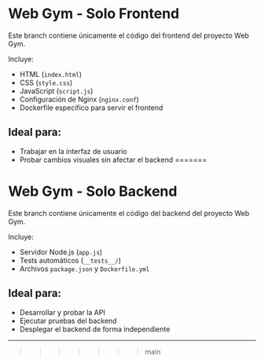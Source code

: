 
# Web Gym - Solo Frontend

Este branch contiene únicamente el código del frontend del proyecto Web Gym.

Incluye:
- HTML (`index.html`)
- CSS (`style.css`)
- JavaScript (`script.js`)
- Configuración de Nginx (`nginx.conf`)
- Dockerfile específico para servir el frontend

## Ideal para:
- Trabajar en la interfaz de usuario
- Probar cambios visuales sin afectar el backend
=======
# Web Gym - Solo Backend

Este branch contiene únicamente el código del backend del proyecto Web Gym.

Incluye:
- Servidor Node.js (`app.js`)
- Tests automáticos (`__tests__/`)
- Archivos `package.json` y `Dockerfile.yml`

## Ideal para:
- Desarrollar y probar la API
- Ejecutar pruebas del backend
- Desplegar el backend de forma independiente


---
>>>>>>> main
